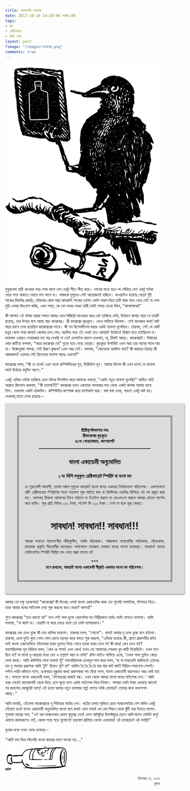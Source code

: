 ```yaml
---
title: আকাদেমি সমাচার
date: 2017-10-10 14:20:00 +06:00
tags:
- রঙ্গ
- কেরিকেচার
- বাঁকা কথা
layout: post
fimage: "/images/কাক্কেশ্বর.png"
comments: true
---
```


<a href="/images/কাক্কেশ্বর.png" data-toggle="lightbox" data-title="শ্রী কাক্কেশ্বর কুচকুচে"><img class="thumbnail img-fluid" src="/images/কাক্কেশ্বর.png" style="float:left;" alt="/images/কাক্কেশ্বর.png"></a>দুপুরবেলা চাট্টি খাওয়ার পরে পোষ মাসে বেশ একটু শীত-শীত করে। লেপের মধ্যে হাত-পা সেঁধিয়ে বেশ একটু মটকা মেরে পড়ে থাকতে নেহাত মন্দ লাগে না। আজকে দুপুরেও সেই আয়োজনই হচ্ছিল। খাওয়াটাও হয়েছে বেড়ে! পুঁই শাকের মিচলির চচ্চড়ি, মৌরলার ঝোল আর আমরুলি শাকের তোফা একটা অম্বল দিয়ে চাট্টি গরম ভাত খেয়ে যেই না লেপ মুড়ি দেবার উদ্‌যোগ কচ্ছি, এমন সময়, কে যেন ভাঙা-ভাঙা ভারী মোটা গলায় ডেকে উঠল, "কাআআআ!"

কী আপদ! এই মটকা মারার সময়ে আবার এমন বিচ্ছিরি আওয়াজ করে কে! তাকিয়ে দেখি, উঠোনে কাপড় নাড়া যে তারটি রয়েছে, তার উপরে বসে আছে স্বয়ং কাক্কেশ্বর। শ্রী কাক্কেশ্বর কুচকুচে। দেখে লাফিয়ে উঠলাম। সেই কবেকার কথা! আট বছর বয়সে দেখা হয়েছিল কাক্কেশ্বরের সাথে। কী সব হিসেবটিসেব  করার একটা ব্যাবসা খুলেছিল। তারপর, সেই যে কোর্ট চত্ত্বর থেকে পাখা ঝাপটে কোথায় চলে গেল, অ্যাদ্দিন পরে এই দেখা! তাও আমারই উঠোনে! বিশ্বাস হতে চাইছিলো না। ভাবলাম এবারও সেবারকার মত স্বপ্ন দেখছি না তো! চোখটোখ কচলে দেখলাম, না, ঠিকই আছে। কাক্কেশ্বরই। বিস্ময়ের ঘোর কাটিয়ে বললাম, "আরে কাক্কেশ্বর যে!" বুড়ো হয়ে গেছে বেচারা। কুচকুচে উপাধিটা এখন আর তার নামের সাথে যায় না। উষ্কোখুষ্কো পালক, সেই চিক্কণ কৃষ্ণবর্ণ এখন আর নেই। বললাম, "কোত্থেকে অ্যাদ্দিন পরে? কী করছো-টরছো কী আজকাল? তোমার সেই হিসেবের ব্যাবসা আছে এখনো?"

কাক্কেশ্বর বলল, "কী যে বলো! এখন হলো কম্পিউটারের যুগ, ডিজিটাল যুগ। আমার হিসেব কী এখন চলে! সে ব্যাবসা লাটে উঠেছে বহুদিন আগে।"

একটু এদিক-ওদিক তাকিয়ে চোখ মটকে ফিসফিস করে আমাকে বললো, "একটা নতুন ব্যাবসা খুলেছি!" আমিও অতি আগ্রহে জিগ্যেস করলাম, "কী ব্যাবসা?!!" কাক্কেশ্বর তখন একতাড়া কাগজের মধ্য থেকে একটা কাগজ আমার হাতে দিল। দেখলাম একটা হ্যান্ডবিল। কম্পিউটার কম্পোজ করে ফটোকপি করা। ঘষা ঘষা লেখা, পড়তে একটু কষ্ট হয়। দেখলাম,তাতে লেখা রয়েছে--
<div style="width:100%; padding: 40px; background-color: #dcdcdc; box-shadow: 1px 2px 4px grey;">
    <div style="border: 4px double; padding: 20px">
        <p style="text-align:center; font-weight:600;">শ্রীশ্রীভূশণ্ডিকাগায় নমঃ<br>
          শ্রীকাক্কেশ্বর কুচ্‌কুচে<br>
          ৪১নং গেছোবাজার, কাগেয়াপটি
        </p>
        <div style="border-top:2px solid; width: 80%; margin:auto"></div>
        <p></p>
        <h2 style="text-align:center;">বাংলা একাডেমী অনুমোদিত</h2> 
        <h3 style="text-align:center;">১ নং দিশি লঘুকৃত রেক্টিফায়েট স্পিরিট বা বংলা মদ</h3>
        <p style="text-align:justify;">
          হে সূরামোদী বঙ্গবাসী, তামাম বঙ্গাল মুলুকে আমরাই বাংলা মদের একমাত্র নির্ভরযোগ্য পরিবেশক। একশতভাগ খাঁটি রেক্টিফায়েড স্পিরিটের সাথে শতভাগ শুদ্ধ পাতিত জল বা ডিস্টিলড্ ওয়াটার মিশিয়ে এই মদ প্রস্তুত করা হয়। আপনার ঠিকানা আমাদের লিখে পাঠালে বা ইমেইল করলে বা এসএমএস করলে আমরা বোতল পার্শেল করে থাকি। মূল্য প্রতি লিটার ২৫০ টাকা, পার্শেল ফি ১০০ টাকা। নেশা না হলে মূল্য ফেরত।
        </p>
        <h1 style="text-align:center; font-size: 2rem;"><strong>সাবধান! সাবধান!! সাবধান!!!</strong></h1>
        <p style="text-align:justify;">আমরা সনাতন বায়সবংশীয় দাঁড়িকুলীন, অর্থাৎ দাঁড়কাক। আজকাল নানাশ্রেণীর পাতিকাক, হেঁড়েকাক, রামকাক প্রভৃতি নীচশ্রেণীর কাকেরাও অর্থলোভে নানারূপ ভেজাল মদের ব্যবসা চালাচ্ছে। সাবধান! তাদের মেথিলেটেড স্পিরিট মিশ্রিত মদ খেয়ে অক্কা পাবেন না!</p>
        <p style="text-align:center; font-weight:bold;">***<br><strong>মনে রাখবেন, আমরাই বাংলা একাডেমী স্বীকৃতি একমাত্র বাংলা মদ পরিবেশক।</strong></p>
    </div>
</div>

<br>
আমার তো চক্ষু চড়কগাছ! "কাক্কেশ্বর! কী লিখেছ এসব! বাংলা একাডেমির কাজ তো শুনেছি ভাষাটাষা, বইপত্তর নিয়ে। তারা আবার মদের লাইসেন্স দেয়া শুরু করলো কবে থেকে? আশ্চর্য!"

শুনে কাক্কেশ্বর "তাও জানো না!" বলে সেই লাল হুলো বেড়ালটার মত বিশ্রীরকমে ফ্যাঁচ-ফ্যাঁচ হাসতে লাগলো। আমি বললাম, "না জানি না। হেয়ালি না করে ভেঙে বলো তো দেখি ব্যাপারখানা।"

কাক্কেশ্বর এক চোখ বুজে কী যেন খানিক ভাবলো। তারপর বলল, "শোনো"। বলেই আবার দু চোখ বুজে বসে রইলো। তারপর, চোখ দুটো খুলে গোল গোল চোখে হড়বড় করে বলতে শুরু করলো, "এদিকে হয়েছে কী, শ্রাবণ প্রকাশনীর রবিন ভাই বাংলা একাডেমিতে বইমেলার ফরম তুলতে গিয়ে শোনে তাকে ফরম দেবে না! কী কাণ্ড! কেন দেবে না!? মহাপরিচালক মুখ খিচিয়ে বলল, 'কেন রে শালা! এখন কেন! তখন তো আমাদের পোঙায় খুব কাঠি দিয়েছিলি। তখন মনে ছিল না? যা ভাগ! দু-বছরের মধ্যে যেন এ তল্লাটে আর না দেখি!' রবিন ভাইও শাসিয়ে এলো, 'দেখব শালা তুমিও কেম্নে মেলা করো। আমি কাউন্টার মেলা ডাকব! হুঁ!' মহাপরিচালক চোখমুখ লাল করে বলল, 'যা যা ফকড়েমি করিসনে! তোদের মত দু পয়সার প্রকাশক আমি 'টুট' দিয়েও গুণি না!' পরদিন হৈ হৈ রৈ রৈ মার মার কাট কাট! মিছিল-সমাবেশ-সেপাই-পল্টন-লাঠি-কাঁদানে গ্যাস, একেবারে ধুন্ধুমার কাণ্ড! প্রকাশকরা সব বেঁকে বসল, বাংলা একাডেমী বারান্দায়ও আর কেউ যায় না। অগত্যা বাংলা একাডেমী বলল, 'বইপত্তরের কাজই বন্ধ। এখন থেকে আমরা বাংলা মদের লাইসেন্স দেব।' আমি খবর পেয়েই কাগেয়াপটি থেকে উড়ে এসে জুড়ে বসে একটা লাইসেন্স নিয়ে নিলাম। শালারা মোটা টাকা খেয়েছে জানো! সব জায়গায় জোচ্চুরি! ব্যাস্! এই হলো আমার নতুন ব্যাবসার গল্প! লাগবে নাকি তোমার? তোমার জন্য কনসেশন আছে।"

আমি ভাবছি, এইবেলা কাক্কেশ্বরকে দু লিটারের অর্ডার দেব। খাটের তলায় লুকিয়ে রেখে সন্ধেবেলাটায় বেশ কদিন একটু মৌতাত হবে! বাংলা একাডেমী অনুমোদিত বাংলা বলে কথা! এমন সময়! কে যেন পিছন থেকে ঝুঁটি ধরে টানতে লাগল। শুনলাম মায়ের গলা, "এই ভর সন্ধেবেলায় কেমন ঘুমুচ্ছে দেখ! এমন আটকুঁড়ে ঊনপাঁজুরে ছেলে আমি জম্মে দেখিনি বাপু! কোনো কাজেকম্মে নেই, কেবল পড়ে পড়ে ঘুমোনো! হাড়মাস জ্বালিয়ে খেলো একেবারে! ওঠ হতচ্ছাড়া! ওঠ বলছি!"

বুকের মধ্যে তখন বেজে চলেছে--

"আমি দাম দিয়ে কিনেছি বাংলা
কারোর দানে পাওয়া নয়...."


<img src="/images/bottle2.png" style="border-radius: 0 !important; width: 200px !important; text-align: center;">



<p style="text-align:right"><small>ডিসেম্বর ২৭, ২০১৬<br>
খুলনা</small></p>
